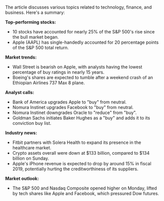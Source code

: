 The article discusses various topics related to technology, finance, and business. Here's a summary:

**Top-performing stocks:**

* 10 stocks have accounted for nearly 25% of the S&P 500's rise since the bull market began.
* Apple (AAPL) has single-handedly accounted for 20 percentage points of the S&P 500 total return.

**Market trends:**

* Wall Street is bearish on Apple, with analysts having the lowest percentage of buy ratings in nearly 15 years.
* Boeing's shares are expected to tumble after a weekend crash of an Ethiopian Airlines 737 Max 8 plane.

**Analyst calls:**

* Bank of America upgrades Apple to "buy" from neutral.
* Nomura Instinet upgrades Facebook to "buy" from neutral.
* Nomura Instinet downgrades Oracle to "reduce" from "buy".
* Goldman Sachs initiates Baker Hughes as a "buy" and adds it to its conviction buy list.

**Industry news:**

* Fitbit partners with Solera Health to expand its presence in the healthcare market.
* Crypto assets overall were down at $133 billion, compared to $134 billion on Sunday.
* Apple's iPhone revenue is expected to drop by around 15% in fiscal 2019, potentially hurting the creditworthiness of its suppliers.

**Market outlook:**

* The S&P 500 and Nasdaq Composite opened higher on Monday, lifted by tech shares like Apple and Facebook, which pressured Dow futures.
